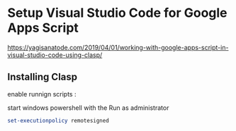 # Setup Visual Studio Code for Google Apps Script

https://yagisanatode.com/2019/04/01/working-with-google-apps-script-in-visual-studio-code-using-clasp/

## Installing Clasp

enable runnign scripts : 


start windows powershell with the Run as administrator
``` powershell
set-executionpolicy remotesigned
```

